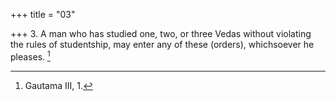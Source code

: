 +++
title = "03"

+++
3. A man who has studied one, two, or three Vedas without violating the rules of studentship, may enter any of these (orders), whichsoever he pleases. [^2] 


[^2]:  Gautama III, 1.
